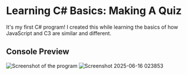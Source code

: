 # Learning C# Basics: Making A Quiz
It's my first C# program! I created this while learning the basics of how JavaScript and C3 are similar and different.

## Console Preview

![Screenshot of the program](https://github.com/user-attachments/assets/2f80b0cb-e6e5-4abd-b6d1-f6359f640c50)
![Screenshot 2025-06-16 023853](https://github.com/user-attachments/assets/c0c4691c-476f-4abf-bf13-b6fc66a29154)


